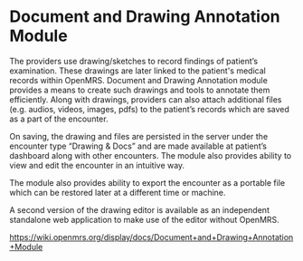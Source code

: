 # Document and Drawing Annotation Module

The providers use drawing/sketches to record findings of patient’s examination. These drawings are later linked to the patient's medical records within OpenMRS. Document and Drawing Annotation module provides a means to create such drawings and tools to annotate them efficiently. Along with drawings, providers can also attach additional files (e.g. audios, videos, images, pdfs) to the patient’s records which are saved as a part of the encounter.

On saving, the drawing and files are persisted in the server under the encounter type “Drawing & Docs” and are made available at patient’s dashboard along with other encounters. The module also provides ability to view and edit the encounter in an intuitive way.

The module also provides ability to export the encounter as a portable file which can be restored later at a different time or machine.

A second version of the drawing editor is available as an independent standalone web application to make use of the editor without OpenMRS.

https://wiki.openmrs.org/display/docs/Document+and+Drawing+Annotation+Module
